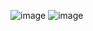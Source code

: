 ![image](https://github.com/Iaaaaaaaaan/CSE_BlockDiagramAlgebra_BSME_4203_Group2_2024/assets/161392194/bf250c97-b87b-433e-aeda-64f10472d436)
![image](https://github.com/Iaaaaaaaaan/CSE_BlockDiagramAlgebra_BSME_4203_Group2_2024/assets/161392194/5e2a8fbb-e48e-499c-9b53-40a0d156f74f)


